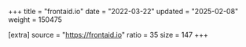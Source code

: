 +++
title = "frontaid.io"
date = "2022-03-22"
updated = "2025-02-08"
weight = 150475

[extra]
source = "https://frontaid.io"
ratio = 35
size = 147
+++
